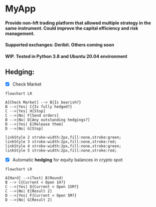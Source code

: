 
# MyApp
#### Provide non-hft trading platform that allowed multiple strategy in the same instrument. Could improve the capital efficiency and risk management.

#### Supported exchanges: Deribit. Others coming soon

#### WIP. Tested in Python 3.8 and Ubuntu 20.04 environment

## Hedging:

- [x] Check Market

```mermaid
flowchart LR

A[Check Market] --> B{Is bearish?}
B -->|Yes| C{Is fully hedged?}
C -->|Yes| H[Stop]
C -->|No| F[Send orders]
B -->|No| D[Any outstanding hedgings?]
D -->|Yes| E[Release them]
D -->|No| G[Stop]

linkStyle 2 stroke-width:2px,fill:none,stroke:green;
linkStyle 3 stroke-width:2px,fill:none,stroke:red;
linkStyle 4 stroke-width:2px,fill:none,stroke:green;
linkStyle 5 stroke-width:2px,fill:none,stroke:red;
```
- [x] Automatic **hedging** for equity balances in crypto spot


```mermaid
flowchart LR

A[Hard] -->|Text| B(Round)
B --> C{Current < Open 1H?}
C -->|Yes| D{Current < Open 15M?}
C -->|No| E[Result 2]
D -->|Yes| F{Current < Open 5M?}
D -->|No| G[Result 2]
```
